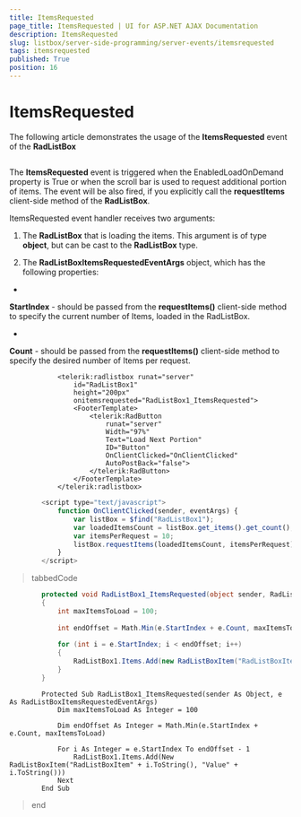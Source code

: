 ```yaml
---
title: ItemsRequested
page_title: ItemsRequested | UI for ASP.NET AJAX Documentation
description: ItemsRequested
slug: listbox/server-side-programming/server-events/itemsrequested
tags: itemsrequested
published: True
position: 16
---
```


# ItemsRequested



The following article demonstrates the usage of the __ItemsRequested__ event of the __RadListBox__

## 

The __ItemsRequested__ event is triggered when the EnabledLoadOnDemand property is True or when the scroll bar is used to request additional portion of items. The event will be also fired, if you explicitly call the __requestItems__ client-side method of the __RadListBox__.

ItemsRequested event handler receives two arguments:

1. The __RadListBox__ that is loading the items. This argument is of type __object__, but can be cast to the __RadListBox__ type.

1. The __RadListBoxItemsRequestedEventArgs__ object, which has the following properties: 

* 

__StartIndex__ - should be passed from the __requestItems()__ client-side method to specify the current number of Items, loaded in the RadListBox. 

* 

__Count__ - should be passed from the __requestItems()__ client-side method to specify the desired number of Items per request. 

````ASPNET
	        <telerik:radlistbox runat="server"
	            id="RadListBox1"
	            height="200px"
	            onitemsrequested="RadListBox1_ItemsRequested">
	            <FooterTemplate>
	                <telerik:RadButton
	                    runat="server"
	                    Width="97%"
	                    Text="Load Next Portion"
	                    ID="Button"
	                    OnClientClicked="OnClientClicked"
	                    AutoPostBack="false">
	                </telerik:RadButton>
	            </FooterTemplate>
	        </telerik:radlistbox>
````



````JavaScript
	    <script type="text/javascript">
	        function OnClientClicked(sender, eventArgs) {
	            var listBox = $find("RadListBox1");
	            var loadedItemsCount = listBox.get_items().get_count();
	            var itemsPerRequest = 10;
	            listBox.requestItems(loadedItemsCount, itemsPerRequest);
	        }
	    </script>
````



>tabbedCode

````C#
	    protected void RadListBox1_ItemsRequested(object sender, RadListBoxItemsRequestedEventArgs e)
	    {
	        int maxItemsToLoad = 100;
	
	        int endOffset = Math.Min(e.StartIndex + e.Count, maxItemsToLoad);
	
	        for (int i = e.StartIndex; i < endOffset; i++)
	        {
	            RadListBox1.Items.Add(new RadListBoxItem("RadListBoxItem" + i.ToString(), "Value" + i.ToString()));
	        }
	    }
````



````VB
	    Protected Sub RadListBox1_ItemsRequested(sender As Object, e As RadListBoxItemsRequestedEventArgs)
	        Dim maxItemsToLoad As Integer = 100
	
	        Dim endOffset As Integer = Math.Min(e.StartIndex + e.Count, maxItemsToLoad)
	
	        For i As Integer = e.StartIndex To endOffset - 1
	            RadListBox1.Items.Add(New RadListBoxItem("RadListBoxItem" + i.ToString(), "Value" + i.ToString()))
	        Next
	    End Sub
````


>end
